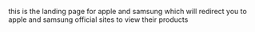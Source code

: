 this is the landing page for apple and samsung which will redirect you to apple and samsung official sites to view their products
